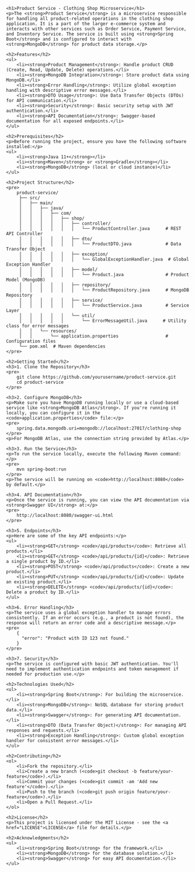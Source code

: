    <h1>Product Service - Clothing Shop Microservice</h1>
    <p>The <strong>Product Service</strong> is a microservice responsible for handling all product-related operations in the clothing shop application. It is a part of the larger e-commerce system and interacts with other services such as Order Service, Payment Service, and Inventory Service. The service is built using <strong>Spring Boot</strong> and is configured to interact with <strong>MongoDB</strong> for product data storage.</p>

    <h2>Features</h2>
    <ul>
        <li><strong>Product Management</strong>: Handle product CRUD (Create, Read, Update, Delete) operations.</li>
        <li><strong>MongoDB Integration</strong>: Store product data using MongoDB.</li>
        <li><strong>Error Handling</strong>: Utilize global exception handling with descriptive error messages.</li>
        <li><strong>DTO Usage</strong>: Use Data Transfer Objects (DTOs) for API communication.</li>
        <li><strong>Security</strong>: Basic security setup with JWT authentication.</li>
        <li><strong>API Documentation</strong>: Swagger-based documentation for all exposed endpoints.</li>
    </ul>

    <h2>Prerequisites</h2>
    <p>Before running the project, ensure you have the following software installed:</p>
    <ul>
        <li><strong>Java 11+</strong></li>
        <li><strong>Maven</strong> or <strong>Gradle</strong></li>
        <li><strong>MongoDB</strong> (local or cloud instance)</li>
    </ul>

    <h2>Project Structure</h2>
    <pre>
        product-service/
         ├── src/
         │   ├── main/
         │   │   ├── java/
         │   │   │   ├── com/
         │   │   │   │   ├── shop/
         │   │   │   │   │   ├── controller/
         │   │   │   │   │   │   └── ProductController.java      # REST API Controller
         │   │   │   │   │   ├── dto/
         │   │   │   │   │   │   └── ProductDTO.java             # Data Transfer Object
         │   │   │   │   │   ├── exception/
         │   │   │   │   │   │   └── GlobalExceptionHandler.java  # Global Exception Handler
         │   │   │   │   │   ├── model/
         │   │   │   │   │   │   └── Product.java                # Product Model (MongoDB)
         │   │   │   │   │   ├── repository/
         │   │   │   │   │   │   └── ProductRepository.java      # MongoDB Repository
         │   │   │   │   │   ├── service/
         │   │   │   │   │   │   └── ProductService.java         # Service Layer
         │   │   │   │   │   └── util/
         │   │   │   │   │       └── ErrorMessageUtil.java      # Utility class for error messages
         │   │   └── resources/
         │   │       └── application.properties                  # Configuration files
         └── pom.xml  # Maven dependencies
    </pre>

    <h2>Getting Started</h2>
    <h3>1. Clone the Repository</h3>
    <pre>
        git clone https://github.com/yourusername/product-service.git
        cd product-service
    </pre>

    <h3>2. Configure MongoDB</h3>
    <p>Make sure you have MongoDB running locally or use a cloud-based service like <strong>MongoDB Atlas</strong>. If you're running it locally, you can configure it in the <code>application.properties</code> file:</p>
    <pre>
        spring.data.mongodb.uri=mongodb://localhost:27017/clothing-shop
    </pre>
    <p>For MongoDB Atlas, use the connection string provided by Atlas.</p>

    <h3>3. Run the Service</h3>
    <p>To run the service locally, execute the following Maven command:</p>
    <pre>
        mvn spring-boot:run
    </pre>
    <p>The service will be running on <code>http://localhost:8080</code> by default.</p>

    <h3>4. API Documentation</h3>
    <p>Once the service is running, you can view the API documentation via <strong>Swagger UI</strong> at:</p>
    <pre>
        http://localhost:8080/swagger-ui.html
    </pre>

    <h3>5. Endpoints</h3>
    <p>Here are some of the key API endpoints:</p>
    <ul>
        <li><strong>GET</strong> <code>/api/products</code>: Retrieve all products.</li>
        <li><strong>GET</strong> <code>/api/products/{id}</code>: Retrieve a single product by ID.</li>
        <li><strong>POST</strong> <code>/api/products</code>: Create a new product.</li>
        <li><strong>PUT</strong> <code>/api/products/{id}</code>: Update an existing product.</li>
        <li><strong>DELETE</strong> <code>/api/products/{id}</code>: Delete a product by ID.</li>
    </ul>

    <h3>6. Error Handling</h3>
    <p>The service uses a global exception handler to manage errors consistently. If an error occurs (e.g., a product is not found), the response will return an error code and a descriptive message.</p>
    <pre>
        {
          "error": "Product with ID 123 not found."
        }
    </pre>

    <h3>7. Security</h3>
    <p>The service is configured with basic JWT authentication. You'll need to implement authentication endpoints and token management if needed for production use.</p>

    <h2>Technologies Used</h2>
    <ul>
        <li><strong>Spring Boot</strong>: For building the microservice.</li>
        <li><strong>MongoDB</strong>: NoSQL database for storing product data.</li>
        <li><strong>Swagger</strong>: For generating API documentation.</li>
        <li><strong>DTO (Data Transfer Object)</strong>: For managing API responses and requests.</li>
        <li><strong>Exception Handling</strong>: Custom global exception handler for consistent error messages.</li>
    </ul>

    <h2>Contributing</h2>
    <ol>
        <li>Fork the repository.</li>
        <li>Create a new branch (<code>git checkout -b feature/your-feature</code>).</li>
        <li>Commit your changes (<code>git commit -am 'Add new feature'</code>).</li>
        <li>Push to the branch (<code>git push origin feature/your-feature</code>).</li>
        <li>Open a Pull Request.</li>
    </ol>

    <h2>License</h2>
    <p>This project is licensed under the MIT License - see the <a href="LICENSE">LICENSE</a> file for details.</p>

    <h2>Acknowledgments</h2>
    <ul>
        <li><strong>Spring Boot</strong> for the framework.</li>
        <li><strong>MongoDB</strong> for the database solution.</li>
        <li><strong>Swagger</strong> for easy API documentation.</li>
    </ul>
